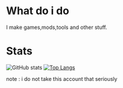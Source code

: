 # What do i do
I make games,mods,tools and other stuff.

# Stats
![GitHub stats](https://github-readme-stats.vercel.app/api?username=TiredGui&theme=tokyonight&show_icons=true)
[![Top Langs](https://github-readme-stats.vercel.app/api/top-langs/?username=TiredGui&exclude_repo=stuff&theme=tokyonight&layout=compact)](https://github.com/anuraghazra/github-readme-stats)

note : i do not take this account that seriously
